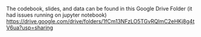 The codebook, slides, and data can be found in this Google Drive Folder (it had issues running on jupyter notebook)
https://drive.google.com/drive/folders/1fCm13NFzLO5TGvRQlmC2eHKj8g4tV6ua?usp=sharing
